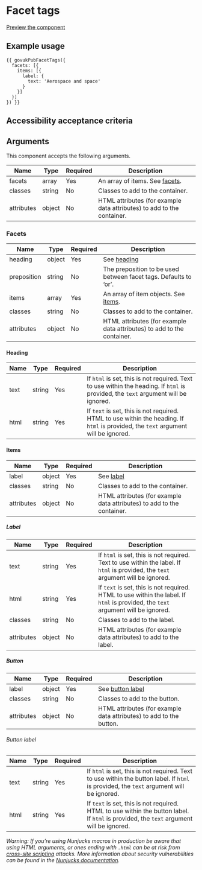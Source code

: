 # Facet tags

[Preview the component](https://govuk-publishing-frontend.herokuapp.com/components/facet-tags/)

## Example usage

```
{{ govukPubFacetTags({
  facets: [{
    items: [{
      label: {
        text: 'Aerospace and space'
      }
    }]
  }]
}) }}
```

## Accessibility acceptance criteria

## Arguments

This component accepts the following arguments.

|Name|Type|Required|Description|
|---|---|---|---|
|facets|array|Yes|An array of items. See [facets](#facets).|
|classes|string|No|Classes to add to the container.|
|attributes|object|No|HTML attributes (for example data attributes) to add to the container.|

### Facets

|Name|Type|Required|Description|
|---|---|---|---|
|heading|object|Yes|See [heading](#heading)|
|preposition|string|No|The preposition to be used between facet tags. Defaults to ‘or’.|
|items|array|Yes|An array of item objects. See [items](#items).|
|classes|string|No|Classes to add to the container.|
|attributes|object|No|HTML attributes (for example data attributes) to add to the container.|

#### Heading

|Name|Type|Required|Description|
|---|---|---|---|
|text|string|Yes|If `html` is set, this is not required. Text to use within the heading. If `html` is provided, the `text` argument will be ignored.|
|html|string|Yes|If `text` is set, this is not required. HTML to use within the heading. If `html` is provided, the `text` argument will be ignored.|

#### Items

|Name|Type|Required|Description|
|---|---|---|---|
|label|object|Yes|See [label](#label)|
|classes|string|No|Classes to add to the container.|
|attributes|object|No|HTML attributes (for example data attributes) to add to the container.|

##### Label

|Name|Type|Required|Description|
|---|---|---|---|
|text|string|Yes|If `html` is set, this is not required. Text to use within the label. If `html` is provided, the `text` argument will be ignored.|
|html|string|Yes|If `text` is set, this is not required. HTML to use within the label. If `html` is provided, the `text` argument will be ignored.|
|classes|string|No|Classes to add to the label.|
|attributes|object|No|HTML attributes (for example data attributes) to add to the label.|

##### Button

|Name|Type|Required|Description|
|---|---|---|---|
|label|object|Yes|See [button label](#button-label)|
|classes|string|No|Classes to add to the button.|
|attributes|object|No|HTML attributes (for example data attributes) to add to the button.|

###### Button label

|Name|Type|Required|Description|
|---|---|---|---|
|text|string|Yes|If `html` is set, this is not required. Text to use within the button label. If `html` is provided, the `text` argument will be ignored.|
|html|string|Yes|If `text` is set, this is not required. HTML to use within the button label. If `html` is provided, the `text` argument will be ignored.|


*Warning: If you’re using Nunjucks macros in production be aware that using HTML arguments, or ones ending with `.html` can be at risk from [cross-site scripting](https://en.wikipedia.org/wiki/Cross-site_scripting) attacks. More information about security vulnerabilities can be found in the [Nunjucks documentation](https://mozilla.github.io/nunjucks/api.html#user-defined-templates-warning).*
